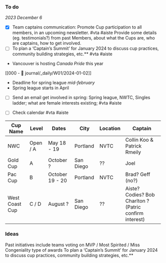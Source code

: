 ### To do

*2023 December 6*

- [x] Team captains communication: Promote Cup participation to all members, in an upcoming newsletter. #vta #aiste
	Provide some details (eg. testimonials?) from past Members, about what the Cups are, who are captains, how to get involved.
- [ ] To plan a ‘Captain’s Summit’ for January 2024 to discuss cup practices, community building strategies, etc.** #vta #aiste

* Vancouver is hosting *Canada Pride* this year

[[000 - 📝 journal/_daily/W01/2024-01-02]]

* Deadline for spring league *mid-february*
* Spring league starts in April 

- [ ] Send an email get involved in spring: Spring league, NWTC, Singles ladder; what are female interests existing; #vta #aiste
- [ ] Check calendar #vta #aiste


| Cup Name | Level | Dates | City | Location | Captain |
| ---- | ---- | ---- | ---- | ---- | ---- |
| NWC | Open / A | May 18 - 19 | Portland | NVTC | Collin Koo & Patrick Rmeily |
| Gold Cup | A | October ? | San Diego | ?? | Joel |
| Pac Cup | B | October 19 - 20 | Portland | NVTC | Brad? Geff (no?) |
| West Coast Cup | C / D | August ? | San Diego | ?? | Aiste? Codies? Bob Charlton ? (Patric confirm interest) |


### Ideas
Past initiatives include teams voting on MVP / Most Spirited / Miss Congeniality type of awards
To plan a ‘Captain’s Summit’ for January 2024 to discuss cup practices, community building strategies, etc.**